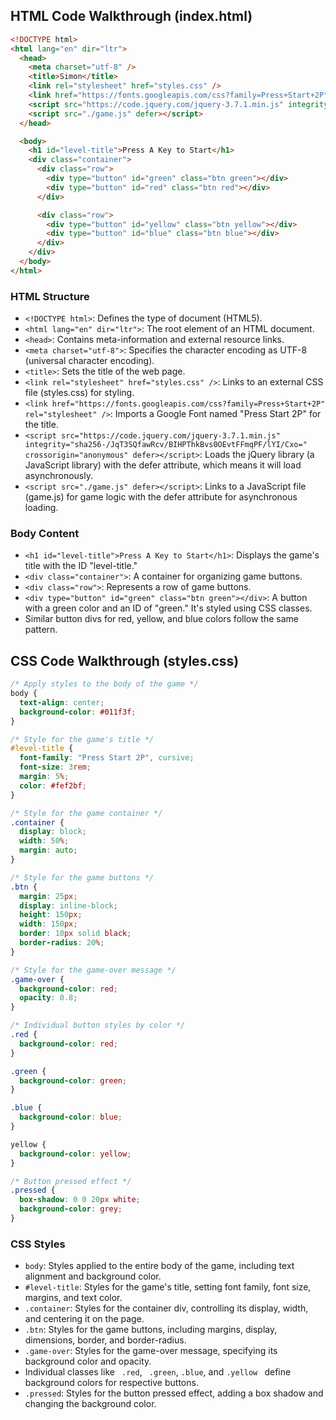 ## HTML Code Walkthrough (index.html)

```HTML
<!DOCTYPE html>
<html lang="en" dir="ltr">
  <head>
    <meta charset="utf-8" />
    <title>Simon</title>
    <link rel="stylesheet" href="styles.css" />
    <link href="https://fonts.googleapis.com/css?family=Press+Start+2P" rel="stylesheet" />
    <script src="https://code.jquery.com/jquery-3.7.1.min.js" integrity="sha256-/JqT3SQfawRcv/BIHPThkBvs0OEvtFFmqPF/lYI/Cxo=" crossorigin="anonymous" defer></script>
    <script src="./game.js" defer></script>
  </head>

  <body>
    <h1 id="level-title">Press A Key to Start</h1>
    <div class="container">
      <div class="row">
        <div type="button" id="green" class="btn green"></div>
        <div type="button" id="red" class="btn red"></div>
      </div>

      <div class="row">
        <div type="button" id="yellow" class="btn yellow"></div>
        <div type="button" id="blue" class="btn blue"></div>
      </div>
    </div>
  </body>
</html>
```

### HTML Structure

- `<!DOCTYPE html>`: Defines the type of document (HTML5).
- `<html lang="en" dir="ltr">`: The root element of an HTML document.
- `<head>`: Contains meta-information and external resource links.
- `<meta charset="utf-8">`: Specifies the character encoding as UTF-8 (universal character encoding).
- `<title>`: Sets the title of the web page.
- `<link rel="stylesheet" href="styles.css" />`: Links to an external CSS file (styles.css) for styling.
- `<link href="https://fonts.googleapis.com/css?family=Press+Start+2P" rel="stylesheet" />`: Imports a Google Font named "Press Start 2P" for the title.
- `<script src="https://code.jquery.com/jquery-3.7.1.min.js" integrity="sha256-/JqT3SQfawRcv/BIHPThkBvs0OEvtFFmqPF/lYI/Cxo=" crossorigin="anonymous" defer></script>`: Loads the jQuery library (a JavaScript library) with the defer attribute, which means it will load asynchronously.
- `<script src="./game.js" defer></script>`: Links to a JavaScript file (game.js) for game logic with the defer attribute for asynchronous loading.

### Body Content

- `<h1 id="level-title">Press A Key to Start</h1>`: Displays the game's title with the ID "level-title."
- `<div class="container">`: A container for organizing game buttons.
- `<div class="row">`: Represents a row of game buttons.
- `<div type="button" id="green" class="btn green"></div>`: A button with a green color and an ID of "green." It's styled using CSS classes.
- Similar button divs for red, yellow, and blue colors follow the same pattern.

## CSS Code Walkthrough (styles.css)

```CSS
/* Apply styles to the body of the game */
body {
  text-align: center;
  background-color: #011f3f;
}

/* Style for the game's title */
#level-title {
  font-family: "Press Start 2P", cursive;
  font-size: 3rem;
  margin: 5%;
  color: #fef2bf;
}

/* Style for the game container */
.container {
  display: block;
  width: 50%;
  margin: auto;
}

/* Style for the game buttons */
.btn {
  margin: 25px;
  display: inline-block;
  height: 150px;
  width: 150px;
  border: 10px solid black;
  border-radius: 20%;
}

/* Style for the game-over message */
.game-over {
  background-color: red;
  opacity: 0.8;
}

/* Individual button styles by color */
.red {
  background-color: red;
}

.green {
  background-color: green;
}

.blue {
  background-color: blue;
}

yellow {
  background-color: yellow;
}

/* Button pressed effect */
.pressed {
  box-shadow: 0 0 20px white;
  background-color: grey;
}
```

### CSS Styles

- `body`: Styles applied to the entire body of the game, including text alignment and background color.
- `#level-title`: Styles for the game's title, setting font family, font size, margins, and text color.
- `.container`: Styles for the container div, controlling its display, width, and centering it on the page.
- `.btn`: Styles for the game buttons, including margins, display, dimensions, border, and border-radius.
- `.game-over`: Styles for the game-over message, specifying its background color and opacity.
- Individual classes like ` .red`, ` .green`, `.blue`, and `.yellow ` define background colors for respective buttons.
- `.pressed`: Styles for the button pressed effect, adding a box shadow and changing the background color.
